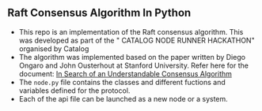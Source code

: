 ## Raft Consensus Algorithm In Python

* This repo is an implementation of the Raft consensus algorithm. This was developed as part of the " CATALOG NODE RUNNER HACKATHON" organised by Catalog
* The algorithm was implemented based on the paper written by Diego Ongaro and John Ousterhout at Stanford University. Refer here for the document: [In Search of an Understandable Consensus Algorithm](https://raft.github.io/raft.pdf)
* The ```node.py``` file contains the classes and different fuctions and variables defined for the protocol. 
* Each of the api file can be launched as a new node or a system.
